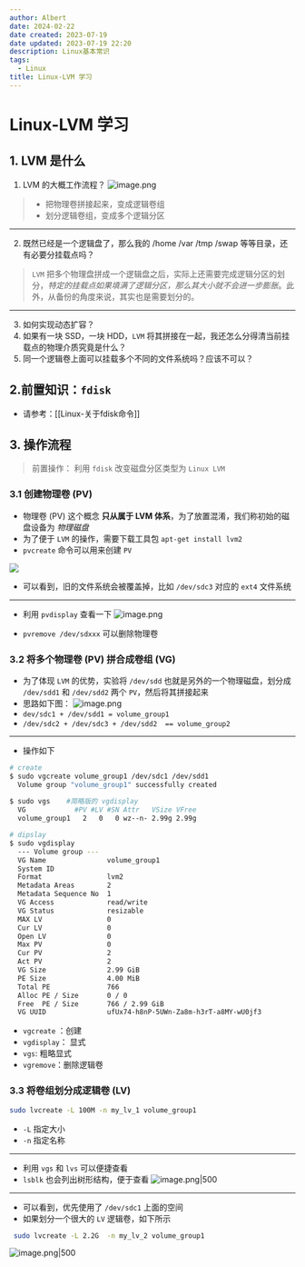 ```yaml
---
author: Albert
date: 2024-02-22
date created: 2023-07-19
date updated: 2023-07-19 22:20
description: Linux基本常识
tags:
  - Linux
title: Linux-LVM 学习
---
```


# Linux-LVM 学习

## 1. LVM 是什么

1. LVM 的大概工作流程？
![image.png](https://img-20221128.oss-cn-shanghai.aliyuncs.com/img-2023-05/20230718191302.png)

> - 把物理卷拼接起来，变成逻辑卷组
> - 划分逻辑卷组，变成多个逻辑分区

---

2. 既然已经是一个逻辑盘了，那么我的 /home /var /tmp /swap 等等目录，还有必要分挂载点吗？

> `LVM` 把多个物理盘拼成一个逻辑盘之后，实际上还需要完成逻辑分区的划分，*特定的挂载点如果填满了逻辑分区，那么其大小就不会进一步膨胀*。此外，从备份的角度来说，其实也是需要划分的。

---

3. 如何实现动态扩容？
4. 如果有一块 SSD，一块 HDD，`LVM` 将其拼接在一起，我还怎么分得清当前挂载点的物理介质究竟是什么？
5. 同一个逻辑卷上面可以挂载多个不同的文件系统吗？应该不可以？

## 2.前置知识：`fdisk`

- 请参考：[[Linux-关于fdisk命令]]

## 3. 操作流程

> 前置操作： 利用 `fdisk` 改变磁盘分区类型为 `Linux LVM`

### 3.1 创建物理卷 (PV)

- 物理卷 (PV) 这个概念 **只从属于 LVM 体系**，为了放置混淆，我们称初始的磁盘设备为 *物理磁盘*
- 为了便于 `LVM` 的操作，需要下载工具包 `apt-get install lvm2`
- `pvcreate` 命令可以用来创建 `PV`

![](https://img-20221128.oss-cn-shanghai.aliyuncs.com/img-2023-05/20230719210544.png)

 - 可以看到，旧的文件系统会被覆盖掉，比如 `/dev/sdc3` 对应的 `ext4` 文件系统
---
- 利用 `pvdisplay` 查看一下
![image.png](https://img-20221128.oss-cn-shanghai.aliyuncs.com/img-2023-05/20230719210752.png)

- `pvremove /dev/sdxxx` 可以删除物理卷 

### 3.2 将多个物理卷 (PV) 拼合成卷组 (VG)

- 为了体现 `LVM` 的优势，实验将 `/dev/sdd` 也就是另外的一个物理磁盘，划分成 `/dev/sdd1` 和 `/dev/sdd2` 两个 `PV`，然后将其拼接起来
- 思路如下图：
![image.png](https://img-20221128.oss-cn-shanghai.aliyuncs.com/img-2023-05/20230719213752.png)
- `dev/sdc1 + /dev/sdd1 = volume_group1` 
- `/dev/sdc2 + /dev/sdc3 + /dev/sdd2  == volume_group2`
---
- 操作如下

```sh
# create
$ sudo vgcreate volume_group1 /dev/sdc1 /dev/sdd1
  Volume group "volume_group1" successfully created
  
$ sudo vgs    #简略版的 vgdisplay
  VG            #PV #LV #SN Attr   VSize VFree
  volume_group1   2   0   0 wz--n- 2.99g 2.99g

# dipslay
$ sudo vgdisplay
  --- Volume group ---
  VG Name               volume_group1
  System ID
  Format                lvm2
  Metadata Areas        2
  Metadata Sequence No  1
  VG Access             read/write
  VG Status             resizable
  MAX LV                0
  Cur LV                0
  Open LV               0
  Max PV                0
  Cur PV                2
  Act PV                2
  VG Size               2.99 GiB
  PE Size               4.00 MiB
  Total PE              766
  Alloc PE / Size       0 / 0
  Free  PE / Size       766 / 2.99 GiB
  VG UUID               ufUx74-h8nP-5UWn-Za8m-h3rT-a8MY-wU0jf3

```

- `vgcreate` ：创建 
- `vgdisplay`： 显式
- `vgs`: 粗略显式
- `vgremove`：删除逻辑卷

### 3.3 将卷组划分成逻辑卷 (LV)

```sh
sudo lvcreate -L 100M -n my_lv_1 volume_group1
```

- `-L` 指定大小
- `-n` 指定名称
---
- 利用 `vgs` 和 `lvs` 可以便捷查看
- `lsblk` 也会列出树形结构，便于查看
![image.png|500](https://img-20221128.oss-cn-shanghai.aliyuncs.com/img-2023-05/20230719221733.png)
---
- 可以看到，优先使用了 `/dev/sdc1` 上面的空间
- 如果划分一个很大的 `LV` 逻辑卷，如下所示

```sh
 sudo lvcreate -L 2.2G  -n my_lv_2 volume_group1
```

![image.png|500](https://img-20221128.oss-cn-shanghai.aliyuncs.com/img-2023-05/20230719222131.png)
